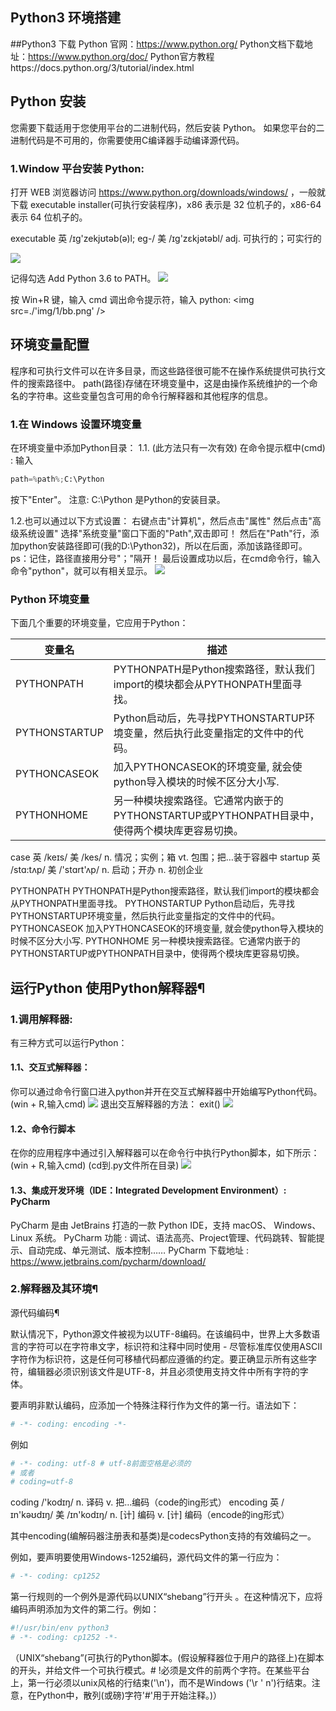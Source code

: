 ## Python3 环境搭建

##Python3 下载
Python 官网：https://www.python.org/
Python文档下载地址：https://www.python.org/doc/
Python官方教程https://docs.python.org/3/tutorial/index.html

## Python 安装

您需要下载适用于您使用平台的二进制代码，然后安装 Python。
如果您平台的二进制代码是不可用的，你需要使用C编译器手动编译源代码。

### 1.Window 平台安装 Python:

打开 WEB 浏览器访问 https://www.python.org/downloads/windows/ ，一般就下载 executable installer(可执行安装程序)，x86 表示是 32 位机子的，x86-64 表示 64 位机子的。

executable 英 /ɪg'zekjʊtəb(ə)l; eg-/  美 /ɪɡ'zɛkjətəbl/ adj. 可执行的；可实行的

<img src='./img/1/xz.png' />

记得勾选 Add Python 3.6 to PATH。
<img src='./img/1/az.png' />

按 Win+R 键，输入 cmd 调出命令提示符，输入 python:
<img src=./'img/1/bb.png' />

## 环境变量配置
程序和可执行文件可以在许多目录，而这些路径很可能不在操作系统提供可执行文件的搜索路径中。
path(路径)存储在环境变量中，这是由操作系统维护的一个命名的字符串。这些变量包含可用的命令行解释器和其他程序的信息。
### 1.在 Windows 设置环境变量
在环境变量中添加Python目录：
1.1. (此方法只有一次有效)
在命令提示框中(cmd) : 输入 
```python
path=%path%;C:\Python
```
按下"Enter"。
注意: C:\Python 是Python的安装目录。

1.2.也可以通过以下方式设置：
右键点击"计算机"，然后点击"属性"
然后点击"高级系统设置"
选择"系统变量"窗口下面的"Path",双击即可！
然后在"Path"行，添加python安装路径即可(我的D:\Python32)，所以在后面，添加该路径即可。 ps：记住，路径直接用分号"；"隔开！
最后设置成功以后，在cmd命令行，输入命令"python"，就可以有相关显示。
<img src='./img/1/Env.png' />

### Python 环境变量

下面几个重要的环境变量，它应用于Python：

| 变量名 | 描述 |
| --- | --- |
| PYTHONPATH | PYTHONPATH是Python搜索路径，默认我们import的模块都会从PYTHONPATH里面寻找。|
| PYTHONSTARTUP | Python启动后，先寻找PYTHONSTARTUP环境变量，然后执行此变量指定的文件中的代码。 |
| PYTHONCASEOK | 加入PYTHONCASEOK的环境变量, 就会使python导入模块的时候不区分大小写. |
| PYTHONHOME | 另一种模块搜索路径。它通常内嵌于的PYTHONSTARTUP或PYTHONPATH目录中，使得两个模块库更容易切换。|

case 英 /keɪs/  美 /kes/  n. 情况；实例；箱 vt. 包围；把…装于容器中
startup 英 /stɑ:tʌp/  美 /'stɑrt'ʌp/ n. 启动；开办 n. 初创企业

PYTHONPATH	PYTHONPATH是Python搜索路径，默认我们import的模块都会从PYTHONPATH里面寻找。
PYTHONSTARTUP	Python启动后，先寻找PYTHONSTARTUP环境变量，然后执行此变量指定的文件中的代码。
PYTHONCASEOK	加入PYTHONCASEOK的环境变量, 就会使python导入模块的时候不区分大小写.
PYTHONHOME	另一种模块搜索路径。它通常内嵌于的PYTHONSTARTUP或PYTHONPATH目录中，使得两个模块库更容易切换。

## 运行Python 使用Python解释器¶

### 1.调用解释器:
有三种方式可以运行Python：
> 
#### 1.1、交互式解释器：
你可以通过命令行窗口进入python并开在交互式解释器中开始编写Python代码。
(win + R,输入cmd)
<img src='./img/1/jh.PNG' />
退出交互解释器的方法： exit()
<img src='./img/exit().png' />
> 
#### 1.2、命令行脚本
在你的应用程序中通过引入解释器可以在命令行中执行Python脚本，如下所示：
(win + R,输入cmd)
(cd到.py文件所在目录)
<img src='./img/1/jb.PNG' />
> 
#### 1.3、集成开发环境（IDE：Integrated Development Environment）: PyCharm
PyCharm 是由 JetBrains 打造的一款 Python IDE，支持 macOS、 Windows、 Linux 系统。
PyCharm 功能 : 调试、语法高亮、Project管理、代码跳转、智能提示、自动完成、单元测试、版本控制……
PyCharm 下载地址 : https://www.jetbrains.com/pycharm/download/

### 2.解释器及其环境¶
源代码编码¶

默认情况下，Python源文件被视为以UTF-8编码。在该编码中，世界上大多数语言的字符可以在字符串文字，标识符和注释中同时使用 - 尽管标准库仅使用ASCII字符作为标识符，这是任何可移植代码都应遵循的约定。要正确显示所有这些字符，编辑器必须识别该文件是UTF-8，并且必须使用支持文件中所有字符的字体。

要声明非默认编码，应添加一个特殊注释行作为文件的第一行。语法如下：
```python
# -*- coding: encoding -*-
```
例如
```python
# -*- coding: utf-8 # utf-8前面空格是必须的
# 或者
# coding=utf-8
```
coding /'kodɪŋ/ n. 译码 v. 把…编码（code的ing形式）
encoding 英 /ɪn'kəʊdɪŋ/  美 /ɪn'kodɪŋ/ n. [计] 编码 v. [计] 编码（encode的ing形式）

其中encoding(编解码器注册表和基类)是codecsPython支持的有效编码之一。

例如，要声明要使用Windows-1252编码，源代码文件的第一行应为：
```python
# -*- coding: cp1252
```

第一行规则的一个例外是源代码以UNIX“shebang”行开头 。在这种情况下，应将编码声明添加为文件的第二行。例如：
```python
#!/usr/bin/env python3
# -*- coding: cp1252 -*-
```
（UNIX“shebang”(可执行的Python脚本。(假设解释器位于用户的路径上)在脚本的开头，并给文件一个可执行模式。# !必须是文件的前两个字符。在某些平台上，第一行必须以unix风格的行结束('\n')，而不是Windows ('\r ' n')行结束。注意，在Python中，散列(或磅)字符'#'用于开始注释。)）
